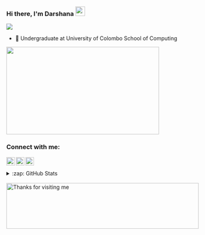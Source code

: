 ### Hi there, I'm Darshana <img src="https://media.giphy.com/media/hvRJCLFzcasrR4ia7z/giphy.gif" width="25px">

![](https://visitor-badge.glitch.me/badge?page_id=Darshana1206)
</br>

- 🌱 Undergraduate at University of Colombo School of Computing

<img align="center" src="https://media.tenor.com/images/acc4116372dcc4b342cb1a00ae657151/tenor.gif" width="400" height="230">


### Connect with me:

[<img align="left" alt="Darshana | LinkedIn" width="22px" src="https://cdn.jsdelivr.net/npm/simple-icons@v3/icons/linkedin.svg" />][linkedin]
[<img align="left" alt="Darshana | Instagram" width="22px" src="https://cdn.jsdelivr.net/npm/simple-icons@v3/icons/instagram.svg" />][instagram]
[<img align="left" alt="Darshana | facebook" width="22px" src="https://cdn.jsdelivr.net/npm/simple-icons@v3/icons/facebook.svg" />][facebook]



</br>

</br>

<details>
  <summary>:zap: GitHub Stats</summary>

  <a href="https://github.com/Darshana1206/github-readme-stats">
  <img align="center" src="https://github-readme-stats.anuraghazra1.vercel.app/api?username=Darshana1206&show_icons=true&include_all_commits=true&theme=radical" alt="Darshana's github stats" />
</a>
<a href="https://github.com/Darshana1206/github-readme-stats">
  <!-- Change the `github-readme-stats.anuraghazra1.vercel.app` to `github-readme-stats.vercel.app`  -->
  <img align="center" src="https://github-readme-stats.vercel.app/api/top-langs/?username=Darshana1206&layout=compact&theme=material-palenight" />
</a>
 
</details>

[instagram]: https://www.instagram.com/thusi_ya/
[linkedin]: https://www.linkedin.com/in/darshana-bandara-5727a1195/
[facebook]: https://www.facebook.com/darshana.ravindu.90/
[dev]: https://dev.to/thusiya05

</br>
<img height="120" alt="Thanks for visiting me" width="100%" src="https://raw.githubusercontent.com/BrunnerLivio/brunnerlivio/master/images/marquee.svg" />


<!--
**Thusiya05/Thusiya05** is a ✨ _special_ ✨ repository because its `README.md` (this file) appears on your GitHub profile.

Here are some ideas to get you started:

- 🔭 I’m currently working on ...
- 🌱 I’m currently learning ...
- 👯 I’m looking to collaborate on ...
- 🤔 I’m looking for help with ...
- 💬 Ask me about ...
- 📫 How to reach me: ...
- 😄 Pronouns: ...
- ⚡ Fun fact: ...
-->

